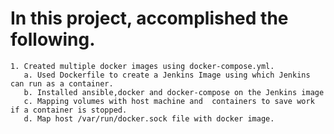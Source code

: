 # In this project, accomplished the following.
    1. Created multiple docker images using docker-compose.yml.
       a. Used Dockerfile to create a Jenkins Image using which Jenkins can run as a container.
       b. Installed ansible,docker and docker-compose on the Jenkins image
       c. Mapping volumes with host machine and  containers to save work if a container is stopped.
       d. Map host /var/run/docker.sock file with docker image.
